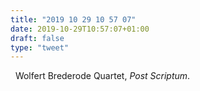```yaml
---
title: "2019 10 29 10 57 07"
date: 2019-10-29T10:57:07+01:00
draft: false
type: "tweet"
---
```

<a href="https://music.apple.com/fr/album/post-scriptum/1443787314" class="iconfont icon-music" title="rss"></a> &nbsp; Wolfert Brederode Quartet, *Post Scriptum*.
